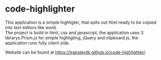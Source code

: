 # code-highlighter
This application is a simple highligter, that spits out html ready to be copied into text editors like word.<br>
The project is build in html, css and javascript, the application uses 3 librarys Prism.js for simple highligting, jQuery and clipboard.js, the application runs fully client side.

Website can be found at <a href="https://trapsterdk.github.io/code-highlighter/">https://trapsterdk.github.io/code-highlighter/<a>